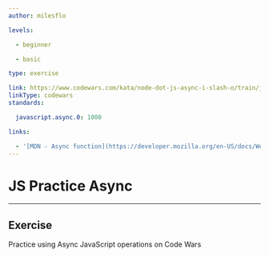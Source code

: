 ```yaml
---
author: milesflo

levels:

  - beginner

  - basic

type: exercise

link: https://www.codewars.com/kata/node-dot-js-async-i-slash-o/train/javascript
linkType: codewars
standards:

  javascript.async.0: 1000

links:

  - '[MDN - Async function](https://developer.mozilla.org/en-US/docs/Web/JavaScript/Reference/Statements/async_function)'
---
```


# JS Practice Async

---
## Exercise

Practice using Async JavaScript operations on Code Wars

